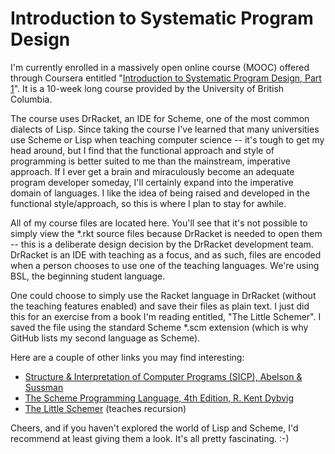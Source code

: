 Introduction to Systematic Program Design
=========================================

I'm currently enrolled in a massively open online course (MOOC) offered through
Coursera entitled "[Introduction to Systematic Program Design, Part
1](https://www.coursera.org/course/programdesign)". It is a 10-week long course
provided by the University of British Columbia.

The course uses DrRacket, an IDE for Scheme, one of the most common dialects of
Lisp. Since taking the course I've learned that many universities use Scheme or
Lisp when teaching computer science -- it's tough to get my head around, but I
find that the functional approach and style of programming is better suited to
me than the mainstream, imperative approach. If I ever get a brain and
miraculously become an adequate program developer someday, I'll certainly expand
into the imperative domain of languages. I like the idea of being raised and
developed in the functional style/approach, so this is where I plan to stay for
awhile.

All of my course files are located here. You'll see that it's not possible to
simply view the \*.rkt source files because DrRacket is needed to open them --
this is a deliberate design decision by the DrRacket development team. DrRacket
is an IDE with teaching as a focus, and as such, files are encoded when a person
chooses to use one of the teaching languages. We're using BSL, the beginning
student language.

One could choose to simply use the Racket language in DrRacket (without the
teaching features enabled) and save their files as plain text. I just did this
for an exercise from a book I'm reading entitled, "The Little Schemer". I saved
the file using the standard Scheme \*.scm extension (which is why GitHub lists
my second language as Scheme).

Here are a couple of other links you may find interesting:

* [Structure & Interpretation of Computer Programs (SICP), Abelson &
  Sussman](http://sicpebook.wordpress.com/)
* [The Scheme Programming Language, 4th Edition, R. Kent
  Dybvig](http://www.scheme.com/tspl4/)
* [The Little Schemer](http://scottn.us/downloads/The_Little_Schemer.pdf)
  (teaches recursion)

Cheers, and if you haven't explored the world of Lisp and Scheme, I'd recommend
at least giving them a look. It's all pretty fascinating. :-)
